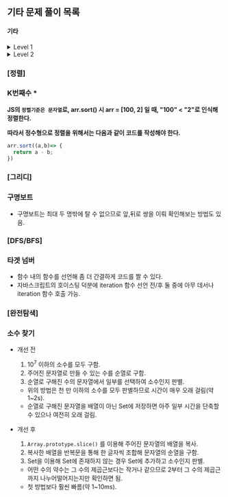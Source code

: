 ## 기타 문제 풀이 목록



#### 기타

<details>
  <summary>Level 1</summary>
  <table>
    <tr>
      <th>TO DO</th>
      <th>DOING</th>
      <th>DONE</th>
    </tr>
    <tr>
      <td></td>
      <td></td>
      <td>
        <ul>
          <li>[해시] 완주하지 못한 선수</li>
          <li>[완전탐색] 모의고사</li>
          <li><strong>[정렬] K번째 수</strong></li>
          <li>[그리디] 체육복</li>
        </ul>
      </td>
    </tr>
  </table>
</details>

<details>
  <summary>Level 2</summary>
  <table>
    <tr>
      <th>TO DO</th>
      <th>DOING</th>
      <th>DONE</th>
    </tr>
    <tr>
      <td></td>
      <td></td>
      <td>
        <ul>
          <li>[스택/큐] 프린터 (C++)</li>
          <li>[스택/큐] 기능개발</li>
          <li>[스택/큐] 탑</li>
          <li>[스택/큐] 다리를 지나는 트럭</li>
          <li>[정렬] 가장 큰 수</li>
          <li>[그리디] 구명보트</li>
          <li>[DFS/BFS] 타겟 넘버</li>
          <li><strong>[완전탐색] 소수 찾기</strong></li>
        </ul>
      </td>
    </tr>
  </table>
</details>



### [정렬]

### K번째수 *

**JS의 `정렬기준은 문자열`로, arr.sort() 시 arr = [100, 2] 일 때, "100" < "2"로 인식해 정렬한다.**

**따라서 정수형으로 정렬을 위해서는 다음과 같이 코드를 작성해야 한다.**

```javascript
arr.sort((a,b)=> {
  return a - b;
})
```



### [그리디]

### 구명보트

* 구명보트는 최대 두 명밖에 탈 수 없으므로 앞,뒤로 쌍을 이뤄 확인해보는 방법도 있음.



### [DFS/BFS]

### 타겟 넘버

- 함수 내의 함수를 선언해 좀 더 간결하게 코드를 짤 수 있다.
- 자바스크립트의 호이스팅 덕분에 iteration 함수 선언 전/후 둘 중에 아무 데서나 iteration 함수 호출 가능.



### [완전탐색]

### 소수 찾기

- 개선 전

  1. 10<sup>7</sup> 이하의 소수를 모두 구함.
  2. 주어진 문자열로 만들 수 있는 수를 순열로 구함.
  3. 순열로 구해진 수의 문자열에서 일부를 선택하여 소수인지 판별.

  - 위의 방법은 천 만 이하의 소수를 모두 판별하므로 시간이 매우 오래 걸림(약 1~2s).
  - 순열로 구해진 문자열을 배열이 아닌 Set에 저장하면 아주 일부 시간을 단축할 수 있으나 여전히 오래 걸림.

- 개선 후

  1. `Array.prototype.slice()` 를 이용해 주어진 문자열의 배열을 복사.
  2. 복사한 배열을 반복문을 통해 한 글자씩 조합해 문자열의 순열을 구함.
  3. Set을 이용해 Set에 존재하지 않는 경우 Set에 추가하고 소수인지 판별.

  - 어떤 수의 약수는 그 수의 제곱근보다는 작거나 같으므로 2부터 그 수의 제곱근까지 나누어떨어지는지만 확인하면 됨.
  - 첫 방법보다 훨씬 빠름(약 1~10ms).